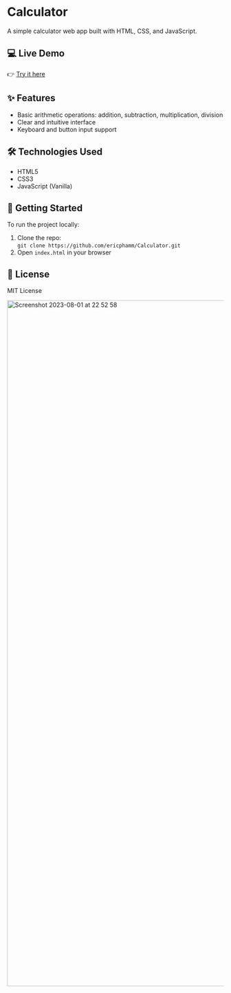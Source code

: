 # Calculator

A simple calculator web app built with HTML, CSS, and JavaScript.

## 💻 Live Demo  
👉 [Try it here](https://ericphamm.github.io/Calculator/)

## ✨ Features
- Basic arithmetic operations: addition, subtraction, multiplication, division
- Clear and intuitive interface
- Keyboard and button input support

## 🛠️ Technologies Used
- HTML5
- CSS3
- JavaScript (Vanilla)

## 🚀 Getting Started
To run the project locally:
1. Clone the repo:  
   `git clone https://github.com/ericphamm/Calculator.git`
2. Open `index.html` in your browser

## 📄 License
MIT License


<img width="1596" alt="Screenshot 2023-08-01 at 22 52 58" src="https://github.com/ericphamm/Calculator/assets/119808652/63940895-99b7-4dfb-9ad5-79e2f6e11bbb">
